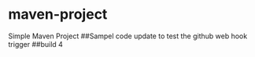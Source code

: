 # maven-project

Simple Maven Project
##Sampel code update to test the github web hook trigger
##build 4
